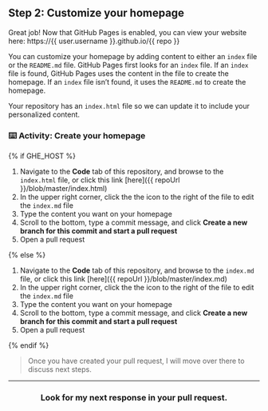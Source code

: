 ## Step 2: Customize your homepage

Great job! Now that GitHub Pages is enabled, you can view your website here: https://{{ user.username }}.github.io/{{ repo }} 

You can customize your homepage by adding content to either an `index` file or the `README.md` file. GitHub Pages first looks for an `index` file. If an `index` file is found, GitHub Pages uses the content in the file to create the homepage. If an `index` file isn’t found, it uses the `README.md` to create the homepage.

Your repository has an `index.html` file so we can update it to include your personalized content.

### :keyboard: Activity: Create your homepage

{% if GHE_HOST %}

1. Navigate to the **Code** tab of this repository, and browse to the `index.html` file, or click this link [here]({{ repoUrl }}/blob/master/index.html)
1. In the upper right corner, click the the icon to the right of the file to edit the `index.md` file
2. Type the content you want on your homepage
3. Scroll to the bottom, type a commit message, and click **Create a new branch for this commit and start a pull request**
4. Open a pull request
   
{% else %}

1. Navigate to the **Code** tab of this repository, and browse to the `index.md` file, or click this link [here]({{ repoUrl }}/blob/master/index.md)
2. In the upper right corner, click the the icon to the right of the file to edit the `index.md` file
3. Type the content you want on your homepage
4. Scroll to the bottom, type a commit message, and click **Create a new branch for this commit and start a pull request**
5. Open a pull request
   
{% endif %}


> Once you have created your pull request, I will move over there to discuss next steps.

<hr>
<h3 align="center">Look for my next response in your pull request.</h3>
